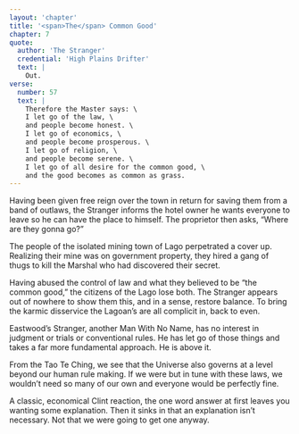 ```yaml
---
layout: 'chapter'
title: '<span>The</span> Common Good'
chapter: 7
quote:
  author: 'The Stranger'
  credential: 'High Plains Drifter'
  text: |
    Out.
verse:
  number: 57
  text: |
    Therefore the Master says: \
    I let go of the law, \
    and people become honest. \
    I let go of economics, \
    and people become prosperous. \
    I let go of religion, \
    and people become serene. \
    I let go of all desire for the common good, \
    and the good becomes as common as grass.
---
```


Having been given free reign over the town in return for saving
them from a band of outlaws,
the Stranger informs the hotel owner he wants everyone to leave
so he can have the place to himself.
The proprietor then asks, “Where are they gonna go?”

The people of the isolated mining town of Lago perpetrated a cover up.
Realizing their mine was on government property,
they hired a gang of thugs to kill the Marshal who had discovered their secret.

Having abused the control of law and what they believed
to be “the common good,” the citizens of the Lago lose both.
The Stranger appears out of nowhere to show them this,
and in a sense, restore balance.
To bring the karmic disservice the Lagoan’s are all complicit in, back to even.

Eastwood’s Stranger, another Man With No Name,
has no interest in judgment or trials or conventional rules.
He has let go of those things and takes a far more fundamental approach.
He is above it.

From the Tao Te Ching,
we see that the Universe also governs at a level beyond our human rule making.
If we were but in tune with these laws,
we wouldn’t need so many of our own and everyone would be perfectly fine.

A classic, economical Clint reaction,
the one word answer at first leaves you wanting some explanation.
Then it sinks in that an explanation isn’t necessary.
Not that we were going to get one anyway.
